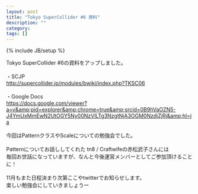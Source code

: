 ```yaml
---
layout: post
title: "Tokyo SuperCollider #6 資料"
description: ""
category: 
tags: []
---
```

{% include JB/setup %}

Tokyo SuperCollider #6の資料をアップしました。<br /><br />・SCJP<br /><a href="http://supercollider.jp/modules/bwiki/index.php?TKSC06">http://supercollider.jp/modules/bwiki/index.php?TKSC06</a><br /><br />・Google Docs<br /><a href="https://docs.google.com/viewer?a=v&amp;pid=explorer&amp;chrome=true&amp;srcid=0B9hVaOZN5-J4YmUxMmEwN2UtOGY5Ny00NzVlLTg3NzgtNjA3OGM0NzdjZjRj&amp;hl=ja">https://docs.google.com/viewer?a=v&amp;pid=explorer&amp;chrome=true&amp;srcid=0B9hVaOZN5-J4YmUxMmEwN2UtOGY5Ny00NzVlLTg3NzgtNjA3OGM0NzdjZjRj&amp;hl=ja</a><br /><br />今回はPatternクラスやScaleについての勉強会でした。<br /><br />Patternについてお話ししてくれた tn8 / Craftwifeの赤松武子さんには<br />毎回お世話になっていますが、なんと今後運営メンバーとしてご参加頂けることに！<br /><br />11月もまた日程決まり次第ここやtwitterでお知らせします。<br />楽しい勉強会にしていきましょうー<br /><br /><br />
